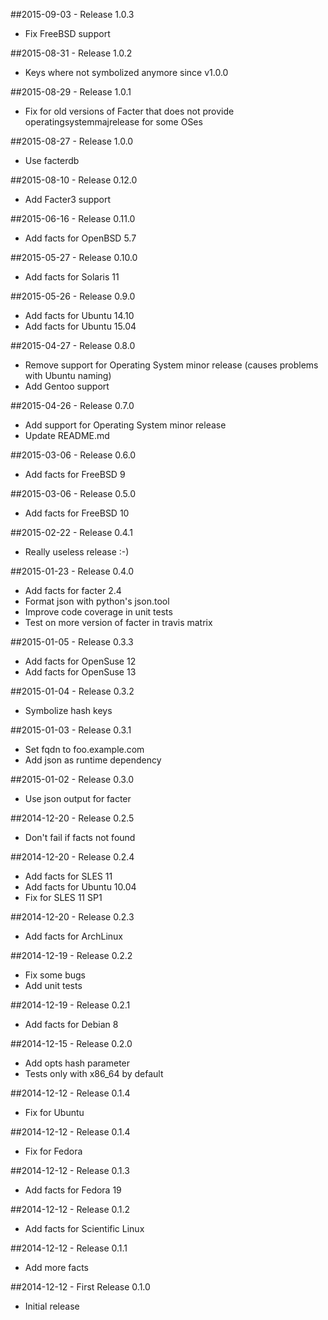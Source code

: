 ##2015-09-03 - Release 1.0.3
- Fix FreeBSD support

##2015-08-31 - Release 1.0.2
- Keys where not symbolized anymore since v1.0.0

##2015-08-29 - Release 1.0.1
- Fix for old versions of Facter that does not provide operatingsystemmajrelease for some OSes

##2015-08-27 - Release 1.0.0
- Use facterdb

##2015-08-10 - Release 0.12.0
- Add Facter3 support

##2015-06-16 - Release 0.11.0
- Add facts for OpenBSD 5.7

##2015-05-27 - Release 0.10.0
- Add facts for Solaris 11

##2015-05-26 - Release 0.9.0
- Add facts for Ubuntu 14.10
- Add facts for Ubuntu 15.04

##2015-04-27 - Release 0.8.0
- Remove support for Operating System minor release (causes problems with Ubuntu naming)
- Add Gentoo support

##2015-04-26 - Release 0.7.0
- Add support for Operating System minor release
- Update README.md

##2015-03-06 - Release 0.6.0
- Add facts for FreeBSD 9

##2015-03-06 - Release 0.5.0
- Add facts for FreeBSD 10

##2015-02-22 - Release 0.4.1
- Really useless release :-)

##2015-01-23 - Release 0.4.0
- Add facts for facter 2.4
- Format json with python's json.tool
- Improve code coverage in unit tests
- Test on more version of facter in travis matrix

##2015-01-05 - Release 0.3.3
- Add facts for OpenSuse 12
- Add facts for OpenSuse 13

##2015-01-04 - Release 0.3.2
* Symbolize hash keys

##2015-01-03 - Release 0.3.1
- Set fqdn to foo.example.com
- Add json as runtime dependency

##2015-01-02 - Release 0.3.0
- Use json output for facter

##2014-12-20 - Release 0.2.5
- Don't fail if facts not found

##2014-12-20 - Release 0.2.4
- Add facts for SLES 11
- Add facts for Ubuntu 10.04
- Fix for SLES 11 SP1

##2014-12-20 - Release 0.2.3
- Add facts for ArchLinux

##2014-12-19 - Release 0.2.2
- Fix some bugs
- Add unit tests

##2014-12-19 - Release 0.2.1
- Add facts for Debian 8

##2014-12-15 - Release 0.2.0
- Add opts hash parameter
- Tests only with x86_64 by default

##2014-12-12 - Release 0.1.4
- Fix for Ubuntu

##2014-12-12 - Release 0.1.4
- Fix for Fedora

##2014-12-12 - Release 0.1.3
- Add facts for Fedora 19

##2014-12-12 - Release 0.1.2
- Add facts for Scientific Linux

##2014-12-12 - Release 0.1.1
- Add more facts

##2014-12-12 - First Release 0.1.0
- Initial release
